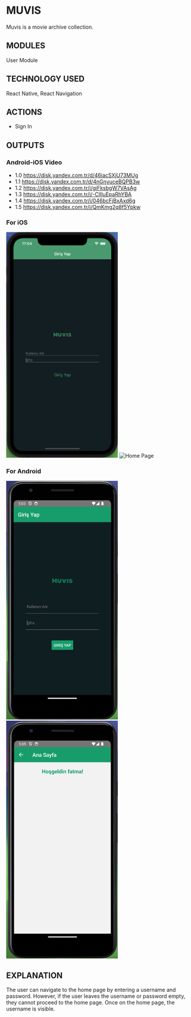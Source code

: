 
# MUVIS
Muvis is a movie archive collection.

## MODULES
User Module

## TECHNOLOGY USED
React Native, 
React Navigation

## ACTIONS
- Sign In

## OUTPUTS
### Android-iOS Video
- 1.0 https://disk.yandex.com.tr/d/46iacSXjU73MUg
- 1.1 https://disk.yandex.com.tr/d/4nGnyuceBQPB3w
- 1.2 https://disk.yandex.com.tr/i/giFksbgW7VAsAg
- 1.3 https://disk.yandex.com.tr/i/-ClIluEpaRhYBA
- 1.4 https://disk.yandex.com.tr/i/046bcFjBxAxd6g
- 1.5 https://disk.yandex.com.tr/i/QmKmg2q8f5Ypkw

### For iOS
<img src="assets/images/ios-login.png" alt="Login Page" width="300">
<img src="assets//imagesios-home.png" alt="Home Page" width="300">

### For Android
<img src="assets/images/android-login.png" alt="Login Page" width="300">
<img src="assets/images/android-home.png" alt="Home Page" width="300">

## EXPLANATION
The user can navigate to the home page by entering a username and password. However, if the user leaves the username or password empty, they cannot proceed to the home page. Once on the home page, the username is visible.